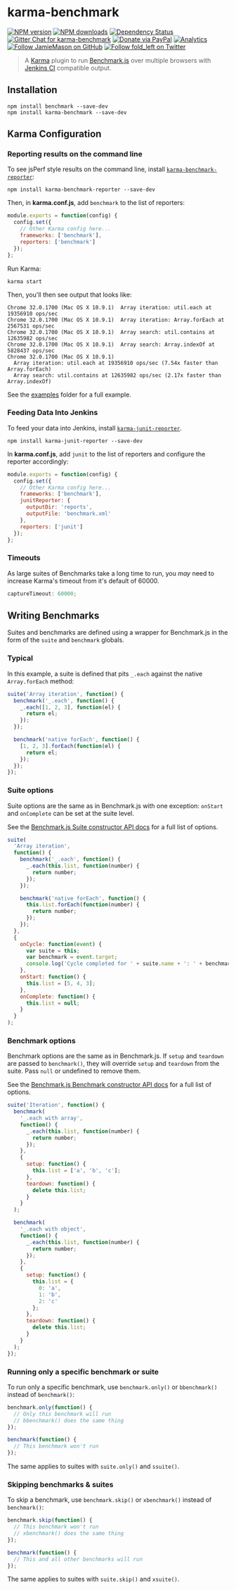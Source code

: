 # karma-benchmark

[![NPM version](http://img.shields.io/npm/v/karma-benchmark.svg?style=flat-square)](https://www.npmjs.com/package/karma-benchmark)
[![NPM downloads](http://img.shields.io/npm/dm/karma-benchmark.svg?style=flat-square)](https://www.npmjs.com/package/karma-benchmark)
[![Dependency Status](http://img.shields.io/david/JamieMason/karma-benchmark.svg?style=flat-square)](https://david-dm.org/JamieMason/karma-benchmark)
[![Gitter Chat for karma-benchmark](https://badges.gitter.im/Join%20Chat.svg)](https://gitter.im/JamieMason/karma-benchmark)
[![Donate via PayPal](https://img.shields.io/badge/donate-paypal-blue.svg)](https://www.paypal.me/foldleft)
[![Analytics](https://ga-beacon.appspot.com/UA-45466560-5/karma-benchmark?flat&useReferer)](https://github.com/igrigorik/ga-beacon)
[![Follow JamieMason on GitHub](https://img.shields.io/github/followers/JamieMason.svg?style=social&label=Follow)](https://github.com/JamieMason)
[![Follow fold_left on Twitter](https://img.shields.io/twitter/follow/fold_left.svg?style=social&label=Follow)](https://twitter.com/fold_left)

> A [Karma](http://karma-runner.github.io/) plugin to run
> [Benchmark.js](http://benchmarkjs.com/) over multiple browsers with
> [Jenkins CI](http://jenkins-ci.org/) compatible output.

## Installation

```
npm install benchmark --save-dev
npm install karma-benchmark --save-dev
```

## Karma Configuration

### Reporting results on the command line

To see jsPerf style results on the command line, install
[`karma-benchmark-reporter`](https://github.com/lazd/karma-benchmark-reporter):

```
npm install karma-benchmark-reporter --save-dev
```

Then, in **karma.conf.js**, add `benchmark` to the list of reporters:

```js
module.exports = function(config) {
  config.set({
    // Other Karma config here...
    frameworks: ['benchmark'],
    reporters: ['benchmark']
  });
};
```

Run Karma:

```
karma start
```

Then, you'll then see output that looks like:

```
Chrome 32.0.1700 (Mac OS X 10.9.1)  Array iteration: util.each at 19356910 ops/sec
Chrome 32.0.1700 (Mac OS X 10.9.1)  Array iteration: Array.forEach at 2567531 ops/sec
Chrome 32.0.1700 (Mac OS X 10.9.1)  Array search: util.contains at 12635982 ops/sec
Chrome 32.0.1700 (Mac OS X 10.9.1)  Array search: Array.indexOf at 5828437 ops/sec
Chrome 32.0.1700 (Mac OS X 10.9.1)
  Array iteration: util.each at 19356910 ops/sec (7.54x faster than Array.forEach)
  Array search: util.contains at 12635982 ops/sec (2.17x faster than Array.indexOf)
```

See the
[examples](https://github.com/JamieMason/karma-benchmark/tree/master/examples)
folder for a full example.

### Feeding Data Into Jenkins

To feed your data into Jenkins, install
[`karma-junit-reporter`](https://github.com/karma-runner/karma-junit-reporter).

```
npm install karma-junit-reporter --save-dev
```

In **karma.conf.js**, add `junit` to the list of reporters and configure the
reporter accordingly:

```js
module.exports = function(config) {
  config.set({
    // Other Karma config here...
    frameworks: ['benchmark'],
    junitReporter: {
      outputDir: 'reports',
      outputFile: 'benchmark.xml'
    },
    reporters: ['junit']
  });
};
```

### Timeouts

As large suites of Benchmarks take a long time to run, you _may_ need to
increase Karma's timeout from it's default of 60000.

```js
captureTimeout: 60000;
```

## Writing Benchmarks

Suites and benchmarks are defined using a wrapper for Benchmark.js in the form
of the `suite` and `benchmark` globals.

### Typical

In this example, a suite is defined that pits `_.each` against the native
`Array.forEach` method:

```js
suite('Array iteration', function() {
  benchmark('_.each', function() {
    _.each([1, 2, 3], function(el) {
      return el;
    });
  });

  benchmark('native forEach', function() {
    [1, 2, 3].forEach(function(el) {
      return el;
    });
  });
});
```

### Suite options

Suite options are the same as in Benchmark.js with one exception: `onStart` and
`onComplete` can be set at the suite level.

See the
[Benchmark.js Suite constructor API docs](http://benchmarkjs.com/docs#Suite) for
a full list of options.

```js
suite(
  'Array iteration',
  function() {
    benchmark('_.each', function() {
      _.each(this.list, function(number) {
        return number;
      });
    });

    benchmark('native forEach', function() {
      this.list.forEach(function(number) {
        return number;
      });
    });
  },
  {
    onCycle: function(event) {
      var suite = this;
      var benchmark = event.target;
      console.log('Cycle completed for ' + suite.name + ': ' + benchmark.name);
    },
    onStart: function() {
      this.list = [5, 4, 3];
    },
    onComplete: function() {
      this.list = null;
    }
  }
);
```

### Benchmark options

Benchmark options are the same as in Benchmark.js. If `setup` and `teardown` are
passed to `benchmark()`, they will override `setup` and `teardown` from the
suite. Pass `null` or undefined to remove them.

See the
[Benchmark.js Benchmark constructor API docs](http://benchmarkjs.com/docs#Benchmark)
for a full list of options.

```js
suite('Iteration', function() {
  benchmark(
    '_.each with array',
    function() {
      _.each(this.list, function(number) {
        return number;
      });
    },
    {
      setup: function() {
        this.list = ['a', 'b', 'c'];
      },
      teardown: function() {
        delete this.list;
      }
    }
  );

  benchmark(
    '_.each with object',
    function() {
      _.each(this.list, function(number) {
        return number;
      });
    },
    {
      setup: function() {
        this.list = {
          0: 'a',
          1: 'b',
          2: 'c'
        };
      },
      teardown: function() {
        delete this.list;
      }
    }
  );
});
```

### Running only a specific benchmark or suite

To run only a specific benchmark, use `benchmark.only()` or `bbenchmark()`
instead of `benchmark()`:

```js
benchmark.only(function() {
  // Only this benchmark will run
  // bbenchmark() does the same thing
});

benchmark(function() {
  // This benchmark won't run
});
```

The same applies to suites with `suite.only()` and `ssuite()`.

### Skipping benchmarks & suites

To skip a benchmark, use `benchmark.skip()` or `xbenchmark()` instead of
`benchmark()`:

```js
benchmark.skip(function() {
  // This benchmark won't run
  // xbenchmark() does the same thing
});

benchmark(function() {
  // This and all other benchmarks will run
});
```

The same applies to suites with `suite.skip()` and `xsuite()`.
